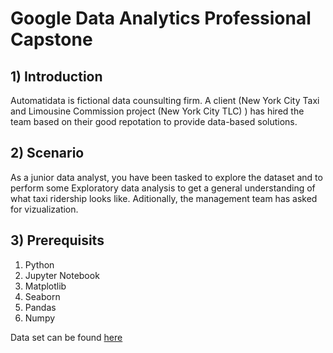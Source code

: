 # Google Data Analytics Professional Capstone

## 1) Introduction
Automatidata is fictional data counsulting firm. A client (New York City Taxi and Limousine Commission project (New York City TLC) ) has hired the team based on their good repotation to provide data-based solutions.

## 2) Scenario
As a junior data analyst, you have been tasked to explore the dataset and to perform some Exploratory data analysis to get a general understanding of what taxi ridership looks like. Aditionally, the management team has asked for vizualization. 

## 3) Prerequisits
1) Python
2) Jupyter Notebook
3) Matplotlib
4) Seaborn
5) Pandas
6) Numpy

Data set can be found [here](https://www.nyc.gov/site/tlc/about/tlc-trip-record-data.page)


